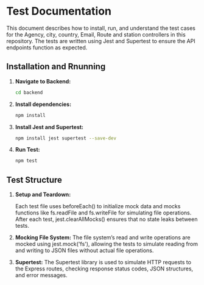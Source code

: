 # Test Documentation

This document describes how to install, run, and understand the test cases for the Agency, city, country, Email, Route and station controllers in this repository. The tests are written using Jest and Supertest to ensure the API endpoints function as expected.
 
## Installation and Rnunning

1. **Navigate to Backend:**

   ```bash
   cd backend
   ```

2. **Install dependencies:**

   ```bash
   npm install
   ```
3. **Install Jest and Supertest:**

   ```bash
   npm install jest supertest --save-dev
   ```

4. **Run Test:**

    ```bash
    npm test
    ```


## Test Structure

1. **Setup and Teardown:**

    Each test file uses beforeEach() to initialize mock data and mocks functions like fs.readFile and fs.writeFile for simulating file operations. After each test, jest.clearAllMocks() ensures that no state leaks between tests.

2. **Mocking File System:**
    The file system’s read and write operations are mocked using jest.mock('fs'), allowing the tests to simulate reading from and writing to JSON files without actual file operations.

3. **Supertest:**
    The Supertest library is used to simulate HTTP requests to the Express routes, checking response status codes, JSON structures, and error messages.